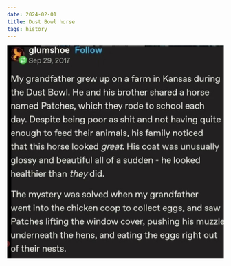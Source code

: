 ```yaml
---
date: 2024-02-01
title: Dust Bowl horse
tags: history
---
```


![horse](https://raw.githubusercontent.com/muneer78/muneer78.github.io/master/images/horse.png)
